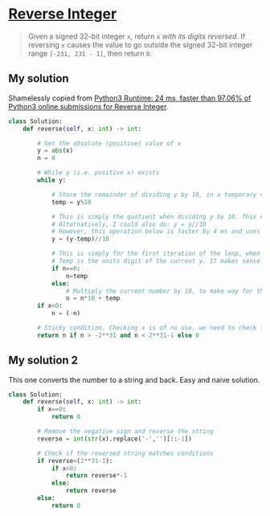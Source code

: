 # [Reverse Integer](https://leetcode.com/problems/reverse-integer/)

> Given a signed 32-bit integer `x`, return `x` *with its digits reversed*. If reversing `x` causes the value to go outside the signed 32-bit integer range `[-231, 231 - 1]`, then return `0`.

## My solution
Shamelessly copied from [Python3 Runtime: 24 ms, faster than 97.06% of Python3 online submissions for Reverse Integer](https://leetcode.com/problems/reverse-integer/discuss/1413065/Python3-Runtime%3A-24-ms-faster-than-97.06-of-Python3-online-submissions-for-Reverse-Integer).
```python
class Solution:
    def reverse(self, x: int) -> int:

        # Get the absolute (positive) value of x
        y = abs(x)
        n = 0

        # While y (i.e. positive x) exists
        while y:

            # Store the remainder of dividing y by 10, in a temporary variable
            temp = y%10

            # This is simply the quotient when dividing y by 10. This needed, because the new number at the units digit needs to be taken in the next iteration.
            # Alternatively, I could also do: y = y//10
            # However, this operation below is faster by 4 ms and uses 0.1 MB less ram, according to leetcode.
            y = (y-temp)//10

            # This is simply for the first iteration of the loop, when n=0.
            # Temp is the units digit of the current y. It makes sense to add that to n, because we will be returning n.
            if n==0:
                n=temp
            else:
                # Multiply the current number by 10, to make way for the new units digit, and then add the new units digit (which is temp).
                n = n*10 + temp
        if x<0:
            n = (-n)

        # Sticky condition. Checking x is of no use, we need to check for n.
        return n if n > -2**31 and n < 2**31-1 else 0
```

## My solution 2
This one converts the number to a string and back. Easy and naive solution.
```python
class Solution:
    def reverse(self, x: int) -> int:
        if x==0:
            return 0

        # Remove the negative sign and reverse the string
        reverse = int(str(x).replace('-','')[::-1])

        # Check if the reversed string matches conditions
        if reverse<(2**31-1):
            if x<0:
                return reverse*-1
            else:
                return reverse
        else:
            return 0
```
